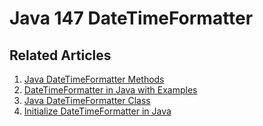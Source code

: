 # Java 147 DateTimeFormatter

## Related Articles
1. [Java DateTimeFormatter Methods](https://www.ruoxue.org/java-147-java-datetimeformatter-methods/)
2. [DateTimeFormatter in Java with Examples](https://www.ruoxue.org/java-147-datetimeformatter-in-java-with-examples/)
3. [Java DateTimeFormatter Class](https://www.ruoxue.org/java-147-java-datetimeformatter-class/)
4. [Initialize DateTimeFormatter in Java](https://www.ruoxue.org/java-147-initialize-datetimeformatter-in-java/)
